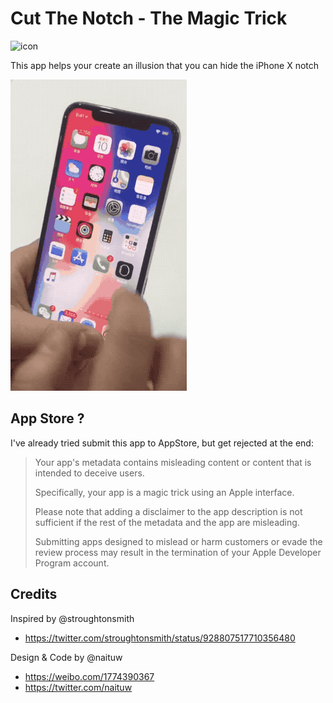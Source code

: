 # Cut The Notch - The Magic Trick

![icon](https://github.com/Naituw/CutTheNotch/raw/master/HideNotch/Assets.xcassets/AppIcon.appiconset/Icon-App-83.5x83.5%402x.png)

This app helps your create an illusion that you can hide the iPhone X notch

![](demo.gif)

## App Store ?

I've already tried submit this app to AppStore, but get rejected at the end:

> Your app's metadata contains misleading content or content that is intended to deceive users.
>
> Specifically, your app is a magic trick using an Apple interface.
>
> Please note that adding a disclaimer to the app description is not sufficient if the rest of the metadata and the app are misleading.
>
> Submitting apps designed to mislead or harm customers or evade the review process may result in the termination of your Apple Developer Program account. 

## Credits

Inspired by @stroughtonsmith
- https://twitter.com/stroughtonsmith/status/928807517710356480

Design & Code by @naituw
- https://weibo.com/1774390367
- https://twitter.com/naituw
